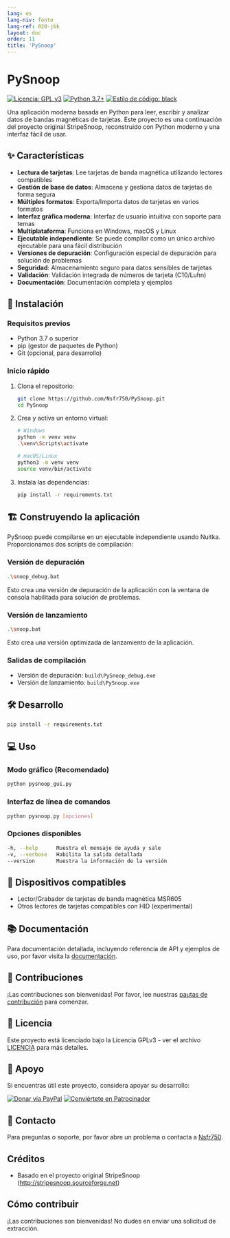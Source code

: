 ```yaml
---
lang: es
lang-niv: fonto
lang-ref: 020-jbk
layout: doc
order: 11
title: 'PySnoop'
---
```


# PySnoop

[![Licencia: GPL v3](https://img.shields.io/badge/License-GPLv3-blue.svg)](https://www.gnu.org/licenses/gpl-3.0)
[![Python 3.7+](https://img.shields.io/badge/python-3.7+-blue.svg)](https://www.python.org/downloads/)
[![Estilo de código: black](https://img.shields.io/badge/code%20style-black-000000.svg)](https://github.com/psf/black)

Una aplicación moderna basada en Python para leer, escribir y analizar datos de bandas magnéticas de tarjetas. Este proyecto es una continuación del proyecto original StripeSnoop, reconstruido con Python moderno y una interfaz fácil de usar.

## ✨ Características

- **Lectura de tarjetas**: Lee tarjetas de banda magnética utilizando lectores compatibles
- **Gestión de base de datos**: Almacena y gestiona datos de tarjetas de forma segura
- **Múltiples formatos**: Exporta/Importa datos de tarjetas en varios formatos
- **Interfaz gráfica moderna**: Interfaz de usuario intuitiva con soporte para temas
- **Multiplataforma**: Funciona en Windows, macOS y Linux
- **Ejecutable independiente**: Se puede compilar como un único archivo ejecutable para una fácil distribución
- **Versiones de depuración**: Configuración especial de depuración para solución de problemas
- **Seguridad**: Almacenamiento seguro para datos sensibles de tarjetas
- **Validación**: Validación integrada de números de tarjeta (C10/Luhn)
- **Documentación**: Documentación completa y ejemplos

## 🚀 Instalación

### Requisitos previos

- Python 3.7 o superior
- pip (gestor de paquetes de Python)
- Git (opcional, para desarrollo)

### Inicio rápido

1. Clona el repositorio:

   ```bash
   git clone https://github.com/Nsfr750/PySnoop.git
   cd PySnoop
   ```

2. Crea y activa un entorno virtual:

   ```bash
   # Windows
   python -m venv venv
   .\venv\Scripts\activate
   
   # macOS/Linux
   python3 -m venv venv
   source venv/bin/activate
   ```

3. Instala las dependencias:

   ```bash
   pip install -r requirements.txt
   ```

## 🏗️ Construyendo la aplicación

PySnoop puede compilarse en un ejecutable independiente usando Nuitka. Proporcionamos dos scripts de compilación:

### Versión de depuración

```bash
.\snoop_debug.bat
```

Esto crea una versión de depuración de la aplicación con la ventana de consola habilitada para solución de problemas.

### Versión de lanzamiento

```bash
.\snoop.bat
```

Esto crea una versión optimizada de lanzamiento de la aplicación.

### Salidas de compilación

- Versión de depuración: `build\PySnoop_debug.exe`
- Versión de lanzamiento: `build\PySnoop.exe`

## 🛠️ Desarrollo
   ```bash
   pip install -r requirements.txt
   ```

## 💻 Uso

### Modo gráfico (Recomendado)

```bash
python pysnoop_gui.py
```

### Interfaz de línea de comandos

```bash
python pysnoop.py [opciones]
```

### Opciones disponibles

```bash
-h, --help      Muestra el mensaje de ayuda y sale
-v, --verbose   Habilita la salida detallada
--version       Muestra la información de la versión
```

## 🔌 Dispositivos compatibles

- Lector/Grabador de tarjetas de banda magnética MSR605
- Otros lectores de tarjetas compatibles con HID (experimental)

## 📚 Documentación

Para documentación detallada, incluyendo referencia de API y ejemplos de uso, por favor visita la [documentación](https://nsfr750.github.io/PySnoop/ "Documentación de PySnoop").

## 🤝 Contribuciones

¡Las contribuciones son bienvenidas! Por favor, lee nuestras [pautas de contribución](CONTRIBUTING.md) para comenzar.

## 📄 Licencia

Este proyecto está licenciado bajo la Licencia GPLv3 - ver el archivo [LICENCIA](LICENCIA) para más detalles.

## 🙏 Apoyo

Si encuentras útil este proyecto, considera apoyar su desarrollo:

[![Donar vía PayPal](https://img.shields.io/badge/Donar-PayPal-blue.svg)](https://paypal.me/3dmega)
[![Conviértete en Patrocinador](https://img.shields.io/badge/Apoya-Patreon-naranja.svg)](https://www.patreon.com/Nsfr750)

## 📧 Contacto

Para preguntas o soporte, por favor abre un problema o contacta a [Nsfr750](mailto:nsfr750@yandex.com).

## Créditos

- Basado en el proyecto original StripeSnoop (http://stripesnoop.sourceforge.net)

## Cómo contribuir

¡Las contribuciones son bienvenidas! No dudes en enviar una solicitud de extracción.

